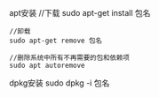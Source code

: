 apt安装
    //下载
    sudo apt-get install 包名

    //卸载
    sudo apt-get remove 包名

    //删除系统中所有不再需要的包和依赖项
    sudo apt autoremove


dpkg安装
    sudo dpkg -i 包名